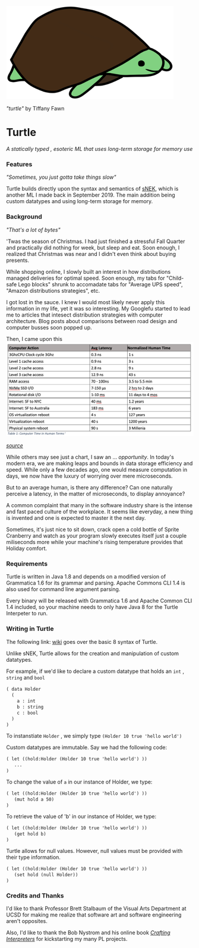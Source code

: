 <img src="https://raw.githubusercontent.com/TypeMonkey/Turtle/master/imgs/turtle.png" width="450" height="250">


_"turtle"_ by Tiffany Fawn

# Turtle 
_A statically typed , esoteric ML that uses long-term storage for memory use_


### Features
_"Sometimes, you just gotta take things slow"_

Turtle builds directly upon the syntax and semantics of [sNEK](https://github.com/TypeMonkey/sNEK), which is another ML I made back in September 2019. The main addition being custom datatypes and using long-term storage for memory.

### Background
_"That's a lot of bytes"_

'Twas the season of Christmas. I had just finished a stressful Fall Quarter and practically did nothing for week, but sleep and eat. Soon enough, I realized that Christmas was near and I didn't even think about buying presents.

While shopping online, I slowly built an interest in how distributions managed deliveries for optimal speed. Soon enough, my tabs for "Child-safe Lego blocks" shrunk to accomadate tabs for "Average UPS speed", "Amazon distributions strategies", etc.

I got lost in the sauce. I knew I would most likely never apply this information in my life, yet it was so interesting. My Googlefu started to lead me to articles that intesect distribution strategies with computer architecture. Blog posts about comparisons between road design and computer busses soon popped up.

Then, I came upon this ![image](https://raw.githubusercontent.com/TypeMonkey/Turtle/master/imgs/speed.png)

_[source](https://www.formulusblack.com/blog/compute-performance-distance-of-data-as-a-measure-of-latency/)_

While others may see just a chart, I saw an ... _opportunity_. In today's modern era, we are making leaps and bounds in data storage efficiency and speed. While only a few decades ago, one would measure computation in days, we now have the luxury of worrying over mere microseconds. 

But to an average human, is there any difference? Can one naturally perceive a latency, in the matter of microseconds, to display annoyance?

A common complaint that many in the software industry share is the intense and fast paced culture of the workplace. It seems like everyday, a new thing is invented and one is expected to master it the next day. 

Sometimes, it's just nice to sit down, crack open a cold bottle of Sprite Cranberry and watch as your program slowly executes itself just a couple miliseconds more while your machine's rising temperature provides that Holiday comfort.


### Requirements
Turtle is written in Java 1.8 and depends on a modified version of Grammatica 1.6 for its grammar and parsing. Apache Commons CLI 1.4 is also used for command line argument parsing. 

Every binary will be released with Grammatica 1.6 and Apache Common CLI 1.4 included, so your machine needs to only have Java 8 for the Turtle Interpeter to run.

### Writing in Turtle
The following link: [wiki](https://github.com/TypeMonkey/sNEK/wiki/Syntax-of-sNEK) goes over the basic 8 syntax of Turtle. 

Unlike sNEK, Turtle allows for the creation and manipulation of custom datatypes. 

For example, if we'd like to declare a custom datatype that holds an `int` , `string` and `bool`
```
( data Holder
  (
    a : int
    b : string
    c : bool
  )
)
```

To instanstiate `Holder` , we simply type `(Holder 10 true 'hello world')`

Custom datatypes are immutable. Say we had the following code:
```
( let ((hold:Holder (Holder 10 true 'hello world') ))
   ...
)
```

To change the value of `a` in our instance of Holder, we type:
```
( let ((hold:Holder (Holder 10 true 'hello world') ))
   (mut hold a 50)
)
```

To retrieve the value of 'b' in our instance of Holder, we type:
```
( let ((hold:Holder (Holder 10 true 'hello world') ))
   (get hold b)
)
```

Turtle allows for null values. However, null values must be provided with their
type information.
```
( let ((hold:Holder (Holder 10 true 'hello world') ))
   (set hold (null Holder))
)
```

### Credits and Thanks
I'd like to thank Professor Brett Stalbaum of the Visual Arts Department at UCSD for making me realize that software art and software engineering aren't opposites. 

Also, I'd like to thank the Bob Nystrom and his online book [_Crafting Interpreters_](https://craftinginterpreters.com/) for kickstarting my many PL projects.
